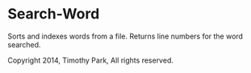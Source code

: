 # Search-Word
Sorts and indexes words from a file. Returns line numbers for the word searched.

Copyright 2014, Timothy Park, All rights reserved.
